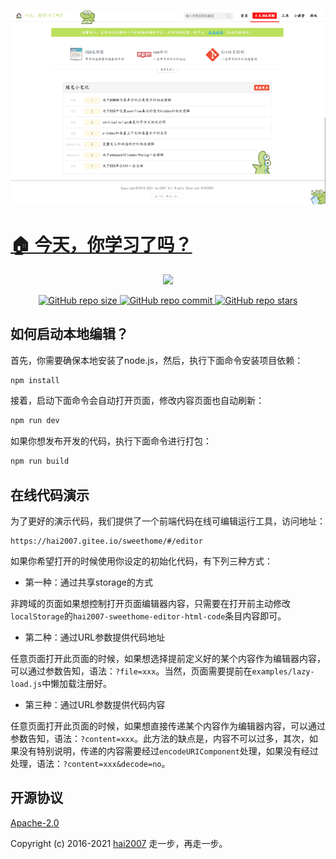 <p align='center'>
    <a href='https://hai2007.gitee.io/sweethome/' target='_blank'>
        <img src="./snipping.png">
    </a>
</p>

# [🏠 今天，你学习了吗？](https://hai2007.gitee.io/sweethome/)

<p align='center'>
    <a href='https://hai2007.gitee.io/sweethome/' target='_blank'>
        <img src="https://s05.flagcounter.com/count2/bdd0/bg_FFFFFF/txt_000000/border_CCCCCC/columns_2/maxflags_12/viewers_3/labels_1/pageviews_1/flags_0/percent_0/">
    </a>
</p>

<p align="center">
    <a href="https://github.com/hai2007/SweetHome/graphs/code-frequency" target='_blank'>
        <img alt="GitHub repo size" src="https://img.shields.io/github/repo-size/hai2007/SweetHome">
    </a>
    <a href="https://github.com/hai2007/SweetHome/graphs/commit-activity" target='_blank'>
        <img alt="GitHub repo commit" src="https://img.shields.io/github/last-commit/hai2007/SweetHome">
    </a>
    <a href="https://github.com/hai2007/SweetHome" target='_blank'>
        <img alt="GitHub repo stars" src="https://img.shields.io/github/stars/hai2007/SweetHome?style=social">
    </a>
</p >

## 如何启动本地编辑？

首先，你需要确保本地安装了node.js，然后，执行下面命令安装项目依赖：

```bash
npm install
```

接着，启动下面命令会自动打开页面，修改内容页面也自动刷新：

```bash
npm run dev
```

如果你想发布开发的代码，执行下面命令进行打包：

```bash
npm run build
```

## 在线代码演示

为了更好的演示代码，我们提供了一个前端代码在线可编辑运行工具，访问地址：

```
https://hai2007.gitee.io/sweethome/#/editor
```

如果你希望打开的时候使用你设定的初始化代码，有下列三种方式：

- 第一种：通过共享storage的方式

非跨域的页面如果想控制打开页面编辑器内容，只需要在打开前主动修改```localStorage```的```hai2007-sweethome-editor-html-code```条目内容即可。

- 第二种：通过URL参数提供代码地址

任意页面打开此页面的时候，如果想选择提前定义好的某个内容作为编辑器内容，可以通过参数告知，语法：```?file=xxx```。当然，页面需要提前在```examples/lazy-load.js```中懒加载注册好。

- 第三种：通过URL参数提供代码内容

任意页面打开此页面的时候，如果想直接传递某个内容作为编辑器内容，可以通过参数告知，语法：```?content=xxx```。此方法的缺点是，内容不可以过多，其次，如果没有特别说明，传递的内容需要经过```encodeURIComponent```处理，如果没有经过处理，语法：```?content=xxx&decode=no```。

开源协议
---------------------------------------
[Apache-2.0](https://github.com/hai2007/SweetHome/blob/master/LICENSE)

Copyright (c) 2016-2021 [hai2007](https://hai2007.gitee.io/sweethome/) 走一步，再走一步。
